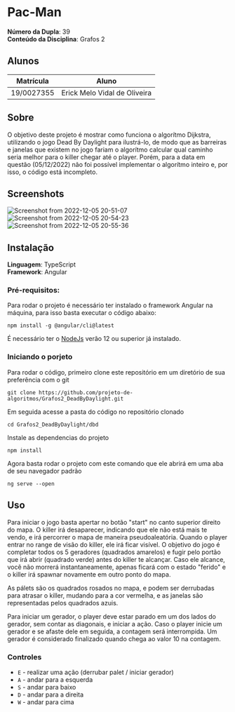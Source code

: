 # Pac-Man

**Número da Dupla**: 39<br>
**Conteúdo da Disciplina**: Grafos 2<br>

## Alunos
|Matrícula | Aluno |
| -- | -- |
| 19/0027355  |  Erick Melo Vidal de Oliveira|

## Sobre 
O objetivo deste projeto é mostrar como funciona o algorítmo Dijkstra, utilizando o jogo Dead By Daylight para ilustrá-lo, de modo que as barreiras e janelas que existem no jogo fariam o algorítmo calcular qual caminho seria melhor para o killer chegar até o player. Porém, para a data em questão (05/12/2022) não foi possível implementar o algorítmo inteiro e, por isso, o código está incompleto.

## Screenshots
![Screenshot from 2022-12-05 20-51-07](https://user-images.githubusercontent.com/48844857/205771662-23e0ad28-dd2e-4b30-b99b-2e7af211935b.png)
![Screenshot from 2022-12-05 20-54-23](https://user-images.githubusercontent.com/48844857/205771768-a1231454-ebc2-46a9-8d00-c9d08c067d87.png)
![Screenshot from 2022-12-05 20-55-36](https://user-images.githubusercontent.com/48844857/205771783-9789f205-12be-4a16-85aa-c9b5adf11a9d.png)


## Instalação 
**Linguagem**: TypeScript<br>
**Framework**: Angular<br>

### Pré-requisitos:
Para rodar o projeto é necessário ter instalado o framework Angular na máquina, para isso basta executar o código abaixo:

`npm install -g @angular/cli@latest`
 
É necessário ter o [NodeJs](https://nodejs.org/en/download/) verão 12 ou superior já instalado.

### Iniciando o porjeto
Para rodar o código, primeiro clone este repositório em um diretório de sua preferência com o git

`git clone https://github.com/projeto-de-algoritmos/Grafos2_DeadByDaylight.git`

Em seguida acesse a pasta do código no repositório clonado

`cd Grafos2_DeadByDaylight/dbd`

Instale as dependencias do projeto

`npm install`

Agora basta rodar o projeto com este comando que ele abrirá em uma aba de seu navegador padrão

`ng serve --open`

## Uso 
Para iniciar o jogo basta apertar no botão "start" no canto superior direito do mapa. O killer irá desaparecer, indicando que ele não está mais te vendo, e irá percorrer o mapa de maneira pseudoaleatória. Quando o player entrar no range de visão do killer, ele irá ficar visível. O objetivo do jogo é completar todos os 5 geradores (quadrados amarelos) e fugir pelo portão que irá abrir (quadrado verde) antes do killer te alcançar. Caso ele alcance, você não morrerá instantaneamente, apenas ficará com o estado "ferido" e o killer irá spawnar novamente em outro ponto do mapa. 

As pálets são os quadrados rosados no mapa, e podem ser derrubadas para atrasar o killer, mudando para a cor vermelha, e as janelas são representadas pelos quadrados azuis.

Para iniciar um gerador, o player deve estar parado em um dos lados do gerador, sem contar as diagonais, e iniciar a ação. Caso o player inicie um gerador e se afaste dele em seguida, a contagem será interrompida. Um gerador é considerado finalizado quando chega ao valor 10 na contagem.

### Controles
 - `E` - realizar uma ação (derrubar palet / iniciar gerador) 
 - `A` - andar para a esquerda 
 - `S` - andar para baixo 
 - `D` - andar para a direita 
 - `W` - andar para cima 





